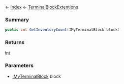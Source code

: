 ← [Index](Api-Index) ← [TerminalBlockExtentions](Sandbox.ModAPI.Ingame.TerminalBlockExtentions)

### Summary

```csharp
public int GetInventoryCount(IMyTerminalBlock block)
```

### Returns

[int](https://docs.microsoft.com/en-us/dotnet/api/system.int32?view=netframework-4.6)

### Parameters

* [IMyTerminalBlock](Sandbox.ModAPI.Ingame.IMyTerminalBlock) block
